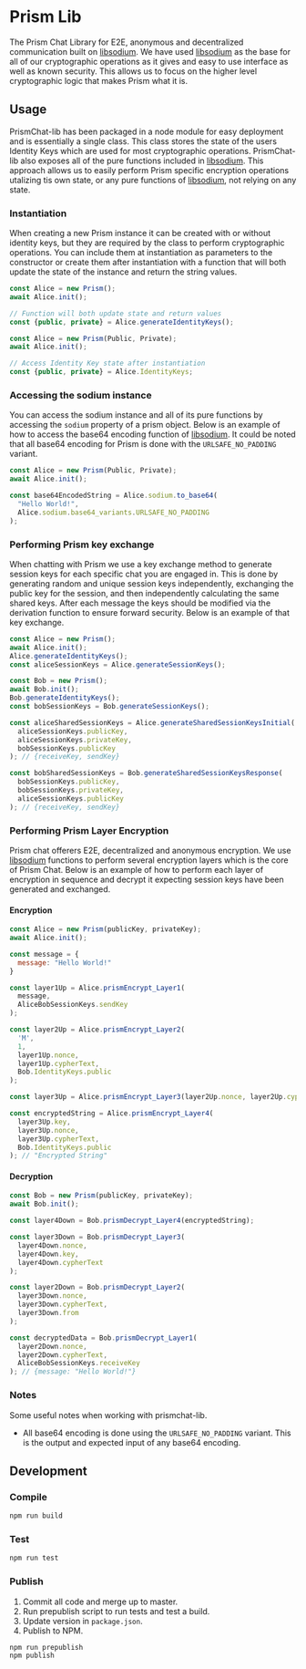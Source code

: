 # Prism Lib

The Prism Chat Library for E2E, anonymous and decentralized communication built on [libsodium](https://doc.libsodium.org/). We have used [libsodium](https://doc.libsodium.org/) as the base for all of our cryptographic operations as it gives and easy to use interface as well as known security. This allows us to focus on the higher level cryptographic logic that makes Prism what it is.

## Usage

PrismChat-lib has been packaged in a node module for easy deployment and is essentially a single class. This class stores the state of the users Identity Keys which are used for most cryptographic operations. PrismChat-lib also exposes all of the pure functions included in [libsodium](https://doc.libsodium.org/). This approach allows us to easily perform Prism specific encryption operations utalizing tis own state, or any pure functions of [libsodium](https://doc.libsodium.org/), not relying on any state.

### Instantiation

When creating a new Prism instance it can be created with or without identity keys, but they are required by the class to perform cryptographic operations. You can include them at instantiation as parameters to the constructor or create them after instantiation with a function that will both update the state of the instance and return the string values.

``` javascript
const Alice = new Prism();
await Alice.init();

// Function will both update state and return values
const {public, private} = Alice.generateIdentityKeys(); 
```

``` javascript
const Alice = new Prism(Public, Private);
await Alice.init();

// Access Identity Key state after instantiation
const {public, private} = Alice.IdentityKeys; 
```

### Accessing the sodium instance

You can access the sodium instance and all of its pure functions by accessing the ```sodium``` property of a prism object. Below is an example of how to access the base64 encoding function of [libsodium](https://doc.libsodium.org/). It could be noted that all base64 encoding for Prism is done with the ```URLSAFE_NO_PADDING``` variant.

``` javascript
const Alice = new Prism(Public, Private);
await Alice.init();

const base64EncodedString = Alice.sodium.to_base64(
  "Hello World!",
  Alice.sodium.base64_variants.URLSAFE_NO_PADDING
);
```

### Performing Prism key exchange

When chatting with Prism we use a key exchange method to generate session keys for each specific chat you are engaged in. This is done by generating random and unique session keys independently, exchanging the public key for the session, and then independently calculating the same shared keys. After each message the keys should be modified via the derivation function to ensure forward security. Below is an example of that key exchange.

``` javascript
const Alice = new Prism();
await Alice.init();
Alice.generateIdentityKeys(); 
const aliceSessionKeys = Alice.generateSessionKeys();

const Bob = new Prism();
await Bob.init();
Bob.generateIdentityKeys(); 
const bobSessionKeys = Bob.generateSessionKeys();

const aliceSharedSessionKeys = Alice.generateSharedSessionKeysInitial(
  aliceSessionKeys.publicKey,
  aliceSessionKeys.privateKey,
  bobSessionKeys.publicKey
); // {receiveKey, sendKey}

const bobSharedSessionKeys = Bob.generateSharedSessionKeysResponse(
  bobSessionKeys.publicKey,
  bobSessionKeys.privateKey,
  aliceSessionKeys.publicKey
); // {receiveKey, sendKey}

```

### Performing Prism Layer Encryption

Prism chat offerers E2E, decentralized and anonymous encryption. We use [libsodium](https://doc.libsodium.org/) functions to perform several encryption layers which is the core of Prism Chat. Below is an example of how to perform each layer of encryption in sequence and decrypt it expecting session keys have been generated and exchanged.

#### Encryption

``` javascript
const Alice = new Prism(publicKey, privateKey);
await Alice.init();

const message = {
  message: "Hello World!"
}

const layer1Up = Alice.prismEncrypt_Layer1(
  message,
  AliceBobSessionKeys.sendKey
);

const layer2Up = Alice.prismEncrypt_Layer2(
  'M',
  1,
  layer1Up.nonce,
  layer1Up.cypherText,
  Bob.IdentityKeys.public
);

const layer3Up = Alice.prismEncrypt_Layer3(layer2Up.nonce, layer2Up.cypherText);

const encryptedString = Alice.prismEncrypt_Layer4(
  layer3Up.key,
  layer3Up.nonce,
  layer3Up.cypherText,
  Bob.IdentityKeys.public
); // "Encrypted String"
```

#### Decryption

``` javascript
const Bob = new Prism(publicKey, privateKey);
await Bob.init();

const layer4Down = Bob.prismDecrypt_Layer4(encryptedString);

const layer3Down = Bob.prismDecrypt_Layer3(
  layer4Down.nonce,
  layer4Down.key,
  layer4Down.cypherText
);

const layer2Down = Bob.prismDecrypt_Layer2(
  layer3Down.nonce,
  layer3Down.cypherText,
  layer3Down.from
);

const decryptedData = Bob.prismDecrypt_Layer1(
  layer2Down.nonce,
  layer2Down.cypherText,
  AliceBobSessionKeys.receiveKey
); // {message: "Hello World!"}
```

### Notes

Some useful notes when working with prismchat-lib.

* All base64 encoding is done using the ```URLSAFE_NO_PADDING``` variant. This is the output and expected input of any base64 encoding.

## Development

### Compile

``` bash
npm run build
```

### Test

``` bash
npm run test
```

### Publish

1. Commit all code and merge up to master.
2. Run prepublish script to run tests and test a build.
3. Update version in ```package.json```.
4. Publish to NPM.

``` bash
npm run prepublish
npm publish
```
